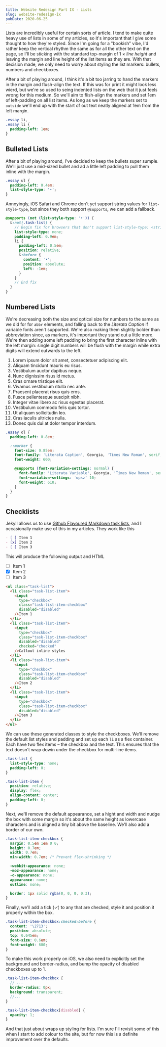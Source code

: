 ```yaml
---
title: Website Redesign Part IX - Lists
slug: website-redesign-ix
pubDate: 2020-06-25
---
```


Lists are incredibly useful for certain sorts of article. I tend to make quite heavy use of lists in some of my articles, so it's important that I give some thought to how they're styled. Since I'm going for a "bookish" vibe, I'd rather keep the vertical rhythm the same as for all the other text on the page, so I'll be sticking with the standard top-margin of 1 &times; _line height_ and leaving the margin and line height of the list items as they are. With that decision made, we only need to worry about styling the list markers: bullets, numbers and checkboxes.

After a bit of playing around, I think it's a bit too jarring to hand the markers in the margin and flush-align the text. If this was for print it might look less wierd, but we're so used to seing indented lists on the web that it just feels wrong for this medium. So we'll aim to flish-align the markers and set 1em of left-padding on all list items. As long as we keep the markers set to `outside` we'll end up with the start of out text neatly aligned at 1em from the left margin.

```css
.essay li,
.essay li {
  padding-left: 1em;
}
```

## Bulleted Lists

After a bit of playing around, I've decided to keep the bullets super sumple. We'll just use a mid-sized bullet and ad a little left padding to pull them inline with the margin.

```css
.essay ul {
  padding-left: 0.4em;
  list-style-type: '•';
}
```

Annoyingly, iOS Safari and Chrome don't yet support string values for `list-style-type`, but since they both support `@supports`, we can add a fallback.

```scss
@supports (not (list-style-type: '•')) {
  &:not(.task-list) {
    // Begin fix for browsers that don't support list-style-type: <string>
    list-style-type: none;
    padding-left: 0.9em;
    li {
      padding-left: 0.5em;
      position: relative;
      &:before {
        content: '•';
        position: absolute;
        left: -1em;
      }
    }
    // End fix
  }
}
```

## Numbered Lists

We're decreasing both the size and optical size for numbers to the same as we did for for `abbr` elements, and falling back to the _Literata Caption_ if variable fonts aren't supported. We're also making them slightly bolder than abbreviation since, as markers, it's important they stand out a little more. We're then adding some left padding to bring the first character inline with the left margin: single digit numbers will be flush with the margin while extra digits will extend outwards to the left.

1. Lorem ipsum dolor sit amet, consectetuer adipiscing elit.
1. Aliquam tincidunt mauris eu risus.
1. Vestibulum auctor dapibus neque.
1. Nunc dignissim risus id metus.
1. Cras ornare tristique elit.
1. Vivamus vestibulum ntulla nec ante.
1. Praesent placerat risus quis eros.
1. Fusce pellentesque suscipit nibh.
1. Integer vitae libero ac risus egestas placerat.
1. Vestibulum commodo felis quis tortor.
1. Ut aliquam sollicitudin leo.
1. Cras iaculis ultricies nulla.
1. Donec quis dui at dolor tempor interdum.

```scss
.essay ol {
  padding-left: 0.8em;

  ::marker {
    font-size: 0.85em;
    font-family: 'Literata Caption', Georgia, 'Times New Roman', serif;
    font-weight: 600;

    @supports (font-variation-settings: normal) {
      font-family: 'Literata Variable', Georgia, 'Times New Roman', serif;
      font-variation-settings: 'opsz' 10;
      font-weight: 610;
    }
  }
}
```

## Checklists

Jekyll allows us to use [Github Flavoured Markdown task lists](https://github.github.com/gfm/#task-list-items-extension-), and I occasionally make use of this in my articles. They work like this

```markdown
- [ ] Item 1
- [x] Item 2
- [ ] Item 3
```

This will produce the following output and HTML

- [ ] Item 1
- [x] Item 2
- [ ] Item 3

```html
<ul class="task-list">
  <li class="task-list-item">
    <input
      type="checkbox"
      class="task-list-item-checkbox"
      disabled="disabled"
    />Item 1
  </li>
  <li class="task-list-item">
    <input
      type="checkbox"
      class="task-list-item-checkbox"
      disabled="disabled"
      checked="checked"
    />Callout inline styles
  </li>
  <li class="task-list-item">
    <input
      type="checkbox"
      class="task-list-item-checkbox"
      disabled="disabled"
    />Item 2
  </li>
  <li class="task-list-item">
    <input
      type="checkbox"
      class="task-list-item-checkbox"
      disabled="disabled"
    />Item 3
  </li>
</ul>
```

We can use these generated classes to style the checkboxes. We'll remove the default list styles and padding and set up each `li` as a flex container. Each have two flex items – the checkbox and the text. This ensures that the text doesn't wrap dowin under the checkbox for multi-line items.

```css
.task-list {
  list-style-type: none;
  padding-left: 0;
}

.task-list-item {
  position: relative;
  display: flex;
  align-content: center;
  padding-left: 0;
}
```

Next, we'll remove the default appearance, set a hight and width and nudge the box with some margin so it's about the same height as lowercase characters and is aligned a tiny bit above the baseline. We'll also add a border of our own.

```css
.task-list-item-checkbox {
  margin: 0.5em 1em 0 0;
  height: 0.7em;
  width: 0.7em;
  min-width: 0.7em; /* Prevent flex-shrinking */

  -webkit-appearance: none;
  -moz-appearance: none;
  -o-appearance: none;
  appearance: none;
  outline: none;

  border: 1px solid rgba(0, 0, 0, 0.3);
}
```

Finally, we'll add a tick (&#x2713;) to any that are checked, style it and position it properly within the box.

```css
.task-list-item-checkbox:checked:before {
  content: '\2713';
  position: absolute;
  top: 0.645em;
  font-size: 0.6em;
  font-weight: 600;
}
```

To make this work properly on iOS, we also need to explicitly set the background and border-radius, and bump the opacity of disabled checkboxes up to 1.

```scss
.task-list-item-checkbox {
  // ...
  border-radius: 0px;
  background: transparent;
  //...
}

.task-list-item-checkbox[disabled] {
  opacity: 1;
}
```

And that just about wraps up styling for lists. I'm sure I'll revisit some of this when I start to add colour to the site, but for now this is a definite improvement over the defaults.
